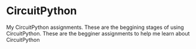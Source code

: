 # CircuitPython
My CircuitPython assignments. These are the beggining stages of using CircuitPython. These are the begginer assignments to help me learn about CircuitPython

